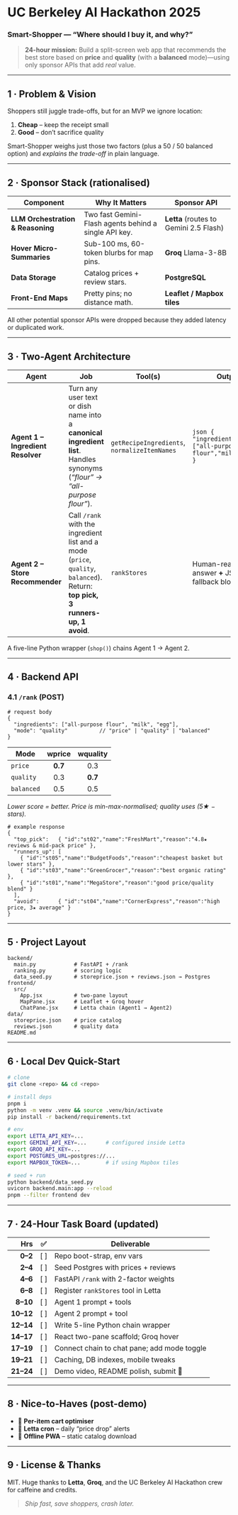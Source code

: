 # UC Berkeley AI Hackathon 2025

### **Smart-Shopper** — “Where should I buy it, and why?”

> **24-hour mission:** Build a split-screen web app that recommends the best store based on **price** and **quality** (with a **balanced** mode)—using only sponsor APIs that add *real* value.

---

## 1 · Problem & Vision

Shoppers still juggle trade-offs, but for an MVP we ignore location:

1. **Cheap** – keep the receipt small
2. **Good** – don’t sacrifice quality

Smart-Shopper weighs just those two factors (plus a 50 / 50 balanced option) and *explains the trade-off* in plain language.

---

## 2 · Sponsor Stack (rationalised)

| Component                         | Why It Matters                                        | Sponsor API                            |
| --------------------------------- | ----------------------------------------------------- | -------------------------------------- |
| **LLM Orchestration & Reasoning** | Two fast Gemini-Flash agents behind a single API key. | **Letta** (routes to Gemini 2.5 Flash) |
| **Hover Micro-Summaries**         | Sub-100 ms, 60-token blurbs for map pins.             | **Groq** Llama-3-8B                    |
| **Data Storage**                  | Catalog prices + review stars.                        | **PostgreSQL**                         |
| **Front-End Maps**                | Pretty pins; no distance math.                        | **Leaflet / Mapbox tiles**             |

All other potential sponsor APIs were dropped because they added latency or duplicated work.

---

## 3 · Two-Agent Architecture

| Agent                             | Job                                                                                                                             | Tool(s)                                      | Output                                                       |
| --------------------------------- | ------------------------------------------------------------------------------------------------------------------------------- | -------------------------------------------- | ------------------------------------------------------------ |
| **Agent 1 – Ingredient Resolver** | Turn any user text or dish name into a **canonical ingredient list**. Handles synonyms (*“flour” → “all-purpose flour”*).       | `getRecipeIngredients`, `normalizeItemNames` | `json { "ingredients": ["all-purpose flour","milk","egg"] }` |
| **Agent 2 – Store Recommender**   | Call `/rank` with the ingredient list and a mode (`price`, `quality`, `balanced`). Return: **top pick, 3 runners-up, 1 avoid**. | `rankStores`                                 | Human-readable answer **+** JSON fallback block              |

A five-line Python wrapper (`shop()`) chains Agent 1 → Agent 2.

---

## 4 · Backend API

### 4.1 `/rank` (POST)

```jsonc
# request body
{
  "ingredients": ["all-purpose flour", "milk", "egg"],
  "mode": "quality"          // "price" | "quality" | "balanced"
}
```

| Mode       |  wprice | wquality |
| ---------- | :-----: | :------: |
| `price`    | **0.7** |    0.3   |
| `quality`  |   0.3   |  **0.7** |
| `balanced` |   0.5   |    0.5   |

*Lower score = better. Price is min-max-normalised; quality uses (5★ − stars).*

```jsonc
# example response
{
  "top_pick":   { "id":"st02","name":"FreshMart","reason":"4.8★ reviews & mid-pack price" },
  "runners_up": [
    { "id":"st05","name":"BudgetFoods","reason":"cheapest basket but lower stars" },
    { "id":"st03","name":"GreenGrocer","reason":"best organic rating" },
    { "id":"st01","name":"MegaStore","reason":"good price/quality blend" }
  ],
  "avoid":      { "id":"st04","name":"CornerExpress","reason":"high price, 3★ average" }
}
```

---

## 5 · Project Layout

```
backend/
  main.py            # FastAPI + /rank
  ranking.py         # scoring logic
  data_seed.py       # storeprice.json + reviews.json → Postgres
frontend/
  src/
    App.jsx          # two-pane layout
    MapPane.jsx      # Leaflet + Groq hover
    ChatPane.jsx     # Letta chain (Agent1 → Agent2)
data/
  storeprice.json    # price catalog
  reviews.json       # quality data
README.md
```

---

## 6 · Local Dev Quick-Start

```bash
# clone
git clone <repo> && cd <repo>

# install deps
pnpm i
python -m venv .venv && source .venv/bin/activate
pip install -r backend/requirements.txt

# env
export LETTA_API_KEY=...
export GEMINI_API_KEY=...      # configured inside Letta
export GROQ_API_KEY=...
export POSTGRES_URL=postgres://...
export MAPBOX_TOKEN=...        # if using Mapbox tiles

# seed + run
python backend/data_seed.py
uvicorn backend.main:app --reload
pnpm --filter frontend dev
```

---

## 7 · 24-Hour Task Board (updated)

|       Hrs | ✅    | Deliverable                                 |
| --------: | ---- | ------------------------------------------- |
|   **0–2** | \[ ] | Repo boot-strap, env vars                   |
|   **2–4** | \[ ] | Seed Postgres with prices + reviews         |
|   **4–6** | \[ ] | FastAPI `/rank` with 2-factor weights       |
|   **6–8** | \[ ] | Register `rankStores` tool in Letta         |
|  **8–10** | \[ ] | Agent 1 prompt + tools                      |
| **10–12** | \[ ] | Agent 2 prompt + tool                       |
| **12–14** | \[ ] | Write 5-line Python chain wrapper           |
| **14–17** | \[ ] | React two-pane scaffold; Groq hover         |
| **17–19** | \[ ] | Connect chain to chat pane; add mode toggle |
| **19–21** | \[ ] | Caching, DB indexes, mobile tweaks          |
| **21–24** | \[ ] | Demo video, README polish, submit 🚀        |

---

## 8 · Nice-to-Haves (post-demo)

* 🛒 **Per-item cart optimiser**
* 🔔 **Letta cron** – daily “price drop” alerts
* 📱 **Offline PWA** – static catalog download

---

## 9 · License & Thanks

MIT.
Huge thanks to **Letta**, **Groq**, and the UC Berkeley AI Hackathon crew for caffeine and credits.

> *Ship fast, save shoppers, crash later.*
